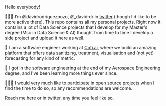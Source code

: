 Hello everybody! 

🙋🏻‍♂️ I’m @davidrodriguezpozo, @_davidrdr in [twitter](https://twitter.com/_davidrdr) (though I'd like to be more active there). This repo contains all my personal projects. Right now it contains a lot of Data Science projects that I develop for my Master's degree (Msc in Data Science & AI) thought from time to time I develop a side project and upload it here as well. 

🤖 I am a software engineer working at [Cofi.ai](https://www.cofi.ai), where we build an amazing platform that offers data sanitizing, treatment, visualisation and (not yet) forecasting for any kind of metric. 

🚀 I got in the software engineering at the end of my Aerospace Engineering degree, and I've been learning more things ever since.  



👨🏻‍💻 I would very much like to participate in open source projects when I find the time to do so, so any recommendations are welcome. 


Reach me here or in twitter, any time you feel like so. 

<!---
davidrodriguezpozo/davidrodriguezpozo is a ✨ special ✨ repository because its `README.md` (this file) appears on your GitHub profile.
You can click the Preview link to take a look at your changes.
--->
